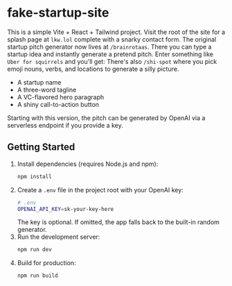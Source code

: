 # fake-startup-site

This is a simple Vite + React + Tailwind project.
Visit the root of the site for a splash page at `lkw.lol` complete with a snarky
contact form. The original startup pitch generator now lives at `/brainrotaas`.
There you can type a startup idea and instantly generate a pretend pitch. Enter
something like `Uber for squirrels` and you'll get:
There's also `/shi-spot` where you pick emoji nouns, verbs, and locations to
generate a silly picture.

- A startup name
- A three-word tagline
- A VC-flavored hero paragraph
- A shiny call-to-action button

Starting with this version, the pitch can be generated by OpenAI via a
serverless endpoint if you provide a key.

## Getting Started

1. Install dependencies (requires Node.js and npm):
   ```bash
   npm install
   ```
2. Create a `.env` file in the project root with your OpenAI key:
   ```bash
   # .env
   OPENAI_API_KEY=sk-your-key-here
   ```
   The key is optional. If omitted, the app falls back to the built-in random generator.
3. Run the development server:
   ```bash
   npm run dev
   ```
4. Build for production:
   ```bash
   npm run build
   ```
